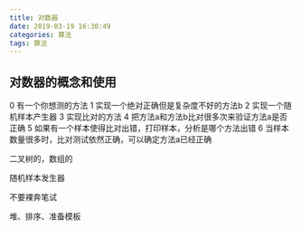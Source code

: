 ```yaml
---
title: 对数器
date: 2019-03-19 16:30:49
categories: 算法
tags: 算法
---
```


## 对数器的概念和使用
0 有一个你想测的方法
1 实现一个绝对正确但是复杂度不好的方法b
2 实现一个随机样本产生器
3 实现比对的方法
4 把方法a和方法b比对很多次来验证方法a是否正确
5 如果有一个样本使得比对出错，打印样本，分析是哪个方法出错
6 当样本数量很多时，比对测试依然正确，可以确定方法a已经正确

二叉树的，数组的

随机样本发生器

不要裸奔笔试

堆、排序、准备模板

